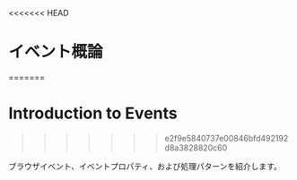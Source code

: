 <<<<<<< HEAD
# イベント概論
=======
# Introduction to Events
>>>>>>> e2f9e5840737e00846bfd492192d8a3828820c60

ブラウザイベント、イベントプロパティ、および処理パターンを紹介します。
